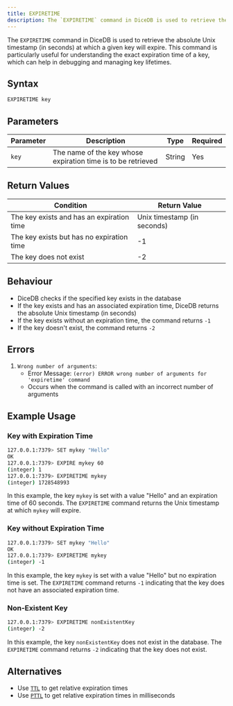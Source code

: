 ```yaml
---
title: EXPIRETIME
description: The `EXPIRETIME` command in DiceDB is used to retrieve the absolute Unix timestamp (in seconds) at which a given key will expire. This command is particularly useful for understanding the exact expiration time of a key, which can help in debugging and managing key lifetimes.
---
```


The `EXPIRETIME` command in DiceDB is used to retrieve the absolute Unix timestamp (in seconds) at which a given key will expire. This command is particularly useful for understanding the exact expiration time of a key, which can help in debugging and managing key lifetimes.

## Syntax

```bash
EXPIRETIME key
```

## Parameters

| Parameter | Description                                                  | Type   | Required |
| --------- | ------------------------------------------------------------ | ------ | -------- |
| `key`     | The name of the key whose expiration time is to be retrieved | String | Yes      |

## Return Values

| Condition                                 | Return Value                |
| ----------------------------------------- | --------------------------- |
| The key exists and has an expiration time | Unix timestamp (in seconds) |
| The key exists but has no expiration time | -1                          |
| The key does not exist                    | -2                          |

## Behaviour

- DiceDB checks if the specified key exists in the database
- If the key exists and has an associated expiration time, DiceDB returns the absolute Unix timestamp (in seconds)
- If the key exists without an expiration time, the command returns `-1`
- If the key doesn't exist, the command returns `-2`

## Errors

1. `Wrong number of arguments`:
   - Error Message: `(error) ERROR wrong number of arguments for 'expiretime' command`
   - Occurs when the command is called with an incorrect number of arguments

## Example Usage

### Key with Expiration Time

```bash
127.0.0.1:7379> SET mykey "Hello"
OK
127.0.0.1:7379> EXPIRE mykey 60
(integer) 1
127.0.0.1:7379> EXPIRETIME mykey
(integer) 1728548993
```

In this example, the key `mykey` is set with a value "Hello" and an expiration time of 60 seconds. The `EXPIRETIME` command returns the Unix timestamp at which `mykey` will expire.

### Key without Expiration Time

```bash
127.0.0.1:7379> SET mykey "Hello"
OK
127.0.0.1:7379> EXPIRETIME mykey
(integer) -1
```

In this example, the key `mykey` is set with a value "Hello" but no expiration time is set. The `EXPIRETIME` command returns `-1` indicating that the key does not have an associated expiration time.

### Non-Existent Key

```bash
127.0.0.1:7379> EXPIRETIME nonExistentKey
(integer) -2
```

In this example, the key `nonExistentKey` does not exist in the database. The `EXPIRETIME` command returns `-2` indicating that the key does not exist.

## Alternatives

- Use [`TTL`](/commands/ttl) to get relative expiration times
- Use [`PTTL`](/commands/pttl) to get relative expiration times in milliseconds
